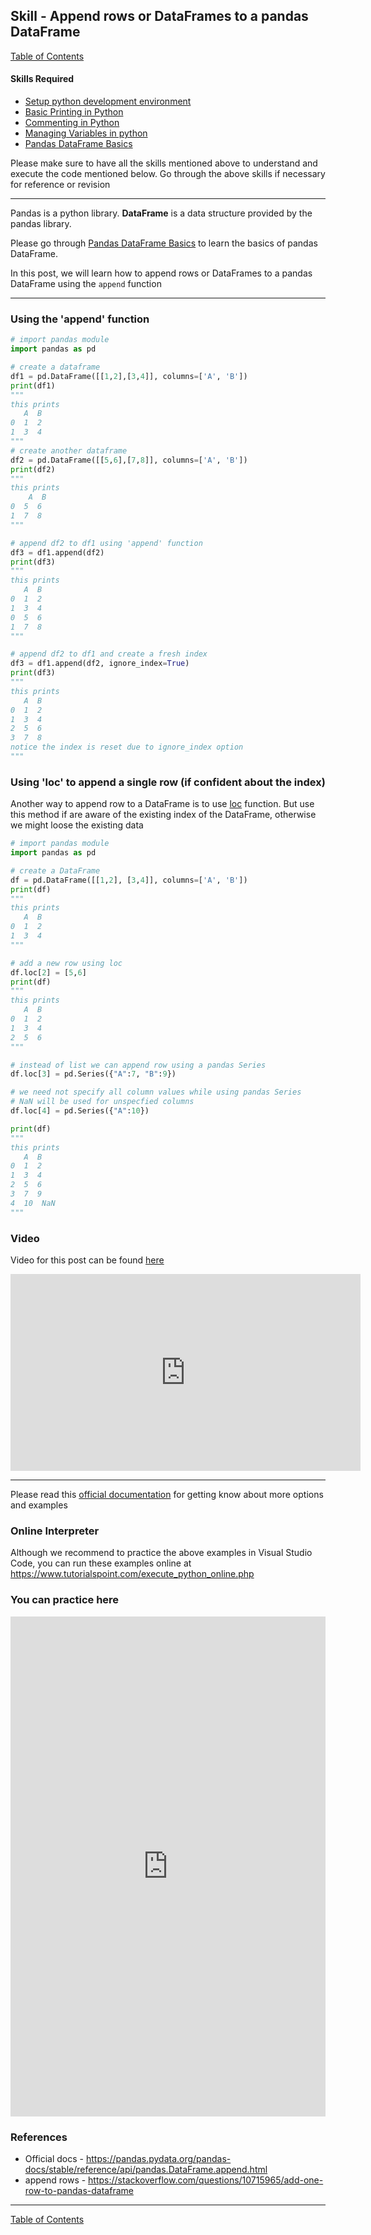 ## Skill - Append rows or DataFrames to a pandas DataFrame
[Table of Contents](https://nagasudhir.blogspot.com/2020/04/taming-python-table-of-contents.html)

#### Skills Required
* [Setup python development environment](https://nagasudhir.blogspot.com/2020/04/setup-python-development-environment_14.html)
* [Basic Printing in Python](https://nagasudhir.blogspot.com/2020/04/basic-printing-in-python.html)
* [Commenting in Python](https://nagasudhir.blogspot.com/2020/04/comments-in-python.html)
* [Managing Variables in python](https://nagasudhir.blogspot.com/2020/04/managing-variables-in-python.html)
* [Pandas DataFrame Basics](https://nagasudhir.blogspot.com/2020/05/pandas-dataframe-basics.html)

Please make sure to have all the skills mentioned above to understand and execute the code mentioned below. Go through the above skills if necessary for reference or revision

<hr/>

Pandas is a python library.
**DataFrame** is a data structure provided by the pandas library.

Please go through [Pandas DataFrame Basics](https://nagasudhir.blogspot.com/2020/05/pandas-dataframe-basics.html) to learn the basics of pandas DataFrame.


In this post, we will learn how to append rows or DataFrames to a pandas DataFrame using the `append` function


<hr/>

### Using the 'append' function
```python
# import pandas module
import pandas as pd

# create a dataframe
df1 = pd.DataFrame([[1,2],[3,4]], columns=['A', 'B'])
print(df1)
"""
this prints
   A  B
0  1  2
1  3  4
"""
# create another dataframe
df2 = pd.DataFrame([[5,6],[7,8]], columns=['A', 'B'])
print(df2)
"""
this prints
    A  B
0  5  6
1  7  8
"""

# append df2 to df1 using 'append' function
df3 = df1.append(df2)
print(df3)
"""
this prints
   A  B
0  1  2
1  3  4
0  5  6
1  7  8
"""

# append df2 to df1 and create a fresh index
df3 = df1.append(df2, ignore_index=True)
print(df3)
"""
this prints
   A  B
0  1  2
1  3  4
2  5  6
3  7  8
notice the index is reset due to ignore_index option
"""
```

### Using 'loc' to append a single row (if confident about the index)
Another way to append row to a DataFrame is to use [loc](https://nagasudhir.blogspot.com/2020/05/using-loc-function-of-dataframe.html) function. 
But use this method if are aware of the existing index of the DataFrame, otherwise we might loose the existing data
```python
# import pandas module
import pandas as pd

# create a DataFrame
df = pd.DataFrame([[1,2], [3,4]], columns=['A', 'B'])
print(df)
"""
this prints
   A  B
0  1  2
1  3  4
"""

# add a new row using loc
df.loc[2] = [5,6]
print(df)
"""
this prints
   A  B
0  1  2
1  3  4
2  5  6
"""

# instead of list we can append row using a pandas Series
df.loc[3] = pd.Series({"A":7, "B":9})

# we need not specify all column values while using pandas Series
# NaN will be used for unspecfied columns
df.loc[4] = pd.Series({"A":10})

print(df)
"""
this prints
   A  B
0  1  2
1  3  4
2  5  6
3  7  9
4  10  NaN
"""
```

### Video
Video for this post can be found [here](https://youtu.be/FX2RVHtA0WM)

<iframe width="560" height="315" src="https://www.youtube.com/embed/FX2RVHtA0WM" frameborder="0" allow="accelerometer; autoplay; clipboard-write; encrypted-media; gyroscope; picture-in-picture" allowfullscreen></iframe>

<hr/>

Please read this [official documentation](https://pandas.pydata.org/pandas-docs/stable/reference/api/pandas.DataFrame.append.html) for getting know about more options and examples

### Online Interpreter
Although we recommend to practice the above examples in Visual Studio Code, you can run these examples online at https://www.tutorialspoint.com/execute_python_online.php

### You can practice here
<iframe height="800px" width="100%" src="https://repl.it/repls/ShabbyBetterSpreadsheets?lite=true" scrolling="no" frameborder="no" allowtransparency="true" allowfullscreen="true" sandbox="allow-forms allow-pointer-lock allow-popups allow-same-origin allow-scripts allow-modals"></iframe>

### References
* Official docs - https://pandas.pydata.org/pandas-docs/stable/reference/api/pandas.DataFrame.append.html
* append rows - https://stackoverflow.com/questions/10715965/add-one-row-to-pandas-dataframe

<hr/>

[Table of Contents](https://nagasudhir.blogspot.com/2020/04/taming-python-table-of-contents.html)

<!--stackedit_data:
eyJwcm9wZXJ0aWVzIjoidGl0bGU6IEFwcGVuZCByb3dzIG9yIE
RhdGFGcmFtZXMgdG8gYSBwYW5kYXMgRGF0YUZyYW1lXG5hdXRo
b3I6IE5hZ2FzdWRoaXIgUHVsbGFcbmRhdGU6ICcyMDIwLTA2LT
A3J1xudGFnczogJ2xlYXJuaW5nLCBweXRob24sIHRhbWluZ19w
eXRob25fc2tpbGwnXG5jYXRlZ29yaWVzOiB0YW1pbmdfcHl0aG
9uX3NraWxsXG4iLCJoaXN0b3J5IjpbMTUwMzU4ODQ5OSw2NTA4
NTYyNzgsMTkzOTMzMzg2LC0xMzg3MjU4MTY4LC0xMDIyMzYxOV
19
-->